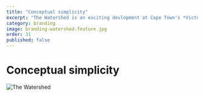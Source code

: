 ```yaml
---
title: "Conceptual simplicity"
excerpt: "The Watershed is an exciting devlopment at Cape Town's *Victoria and Alfred Waterfront*. #DestinationDesign" 
category: branding
image: branding-watershed-feature.jpg
order: 31
published: false
---
```


# Conceptual simplicity

![The Watershed]({{site.baseurl}}/images/branding-watershed-entrance.jpg)


